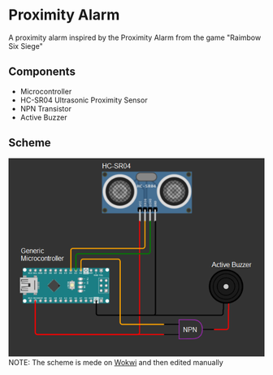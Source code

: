 # Proximity Alarm

A proximity alarm inspired by the Proximity Alarm from the game "Raimbow Six Siege"

## Components
- Microcontroller
- HC-SR04 Ultrasonic Proximity Sensor
- NPN Transistor
- Active Buzzer

## Scheme
![Alt Text](/showcase/Screenshot%202023-09-03%20113233.png)
<br>
NOTE: The scheme is mede on [Wokwi](https://wokwi.com) and then edited manually
